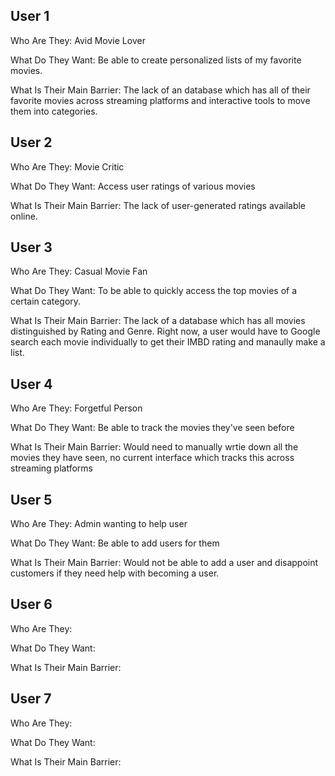 ## User 1

Who Are They: Avid Movie Lover


What Do They Want: Be able to create personalized lists of my favorite movies.


What Is Their Main Barrier: The lack of an database which has all of their favorite movies across streaming platforms and interactive tools to move them into categories. 

## User 2 
Who Are They: Movie Critic


What Do They Want: Access user ratings of various movies 


What Is Their Main Barrier: The lack of user-generated ratings available online. 

## User 3
Who Are They: Casual Movie Fan


What Do They Want: To be able to quickly access the top movies of a certain category. 


What Is Their Main Barrier: The lack of a database which has all movies distinguished by Rating and Genre. Right now, a user would have to Google search each movie individually to get their IMBD rating and manaully make a list. 

## User 4
Who Are They: Forgetful Person


What Do They Want: Be able to track the movies they've seen before


What Is Their Main Barrier: Would need to manually wrtie down all the movies they have seen, no current interface which tracks this across streaming platforms 


## User 5
Who Are They: Admin wanting to help user


What Do They Want: Be able to add users for them


What Is Their Main Barrier: Would not be able to add a user and disappoint customers if they need help with becoming a user. 


## User 6
Who Are They: 


What Do They Want:


What Is Their Main Barrier: 


## User 7
Who Are They: 


What Do They Want:


What Is Their Main Barrier: 


